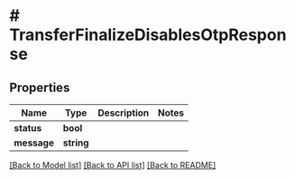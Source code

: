 # # TransferFinalizeDisablesOtpResponse

## Properties

Name | Type | Description | Notes
------------ | ------------- | ------------- | -------------
**status** | **bool** |  |
**message** | **string** |  |

[[Back to Model list]](../../README.md#models) [[Back to API list]](../../README.md#endpoints) [[Back to README]](../../README.md)
